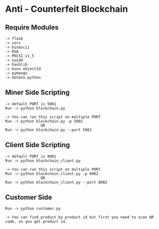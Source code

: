 # Anti - Counterfeit Blockchain

## Require Modules
    -> flask
    -> cors
    -> binascii
    -> RSA
    -> PKCS1_v1_5
    -> uuid4
    -> hashlib
    -> bson objectId
    -> pymongo
    -> dotenv-python

## Miner Side Scripting
    -> default PORT is 5001
    Run -> python blockchain.py

    -> You can run this script on multiple PORT
    Run -> python blockchain.py -p 5002 
                    OR
    Run -> python blockchain.py --port 5002

## Client Side Scripting
    -> default PORT is 8081
    Run -> python blockchain_client.py

    -> You can run this script on multiple PORT
    Run -> python blockchain_client.py -p 8082 
                    OR
    Run -> python blockchain_client.py --port 8082

## Customer Side
    Run -> python customer.py

    -> You can find product by product id but first you need to scan QR code, so you get product id.


